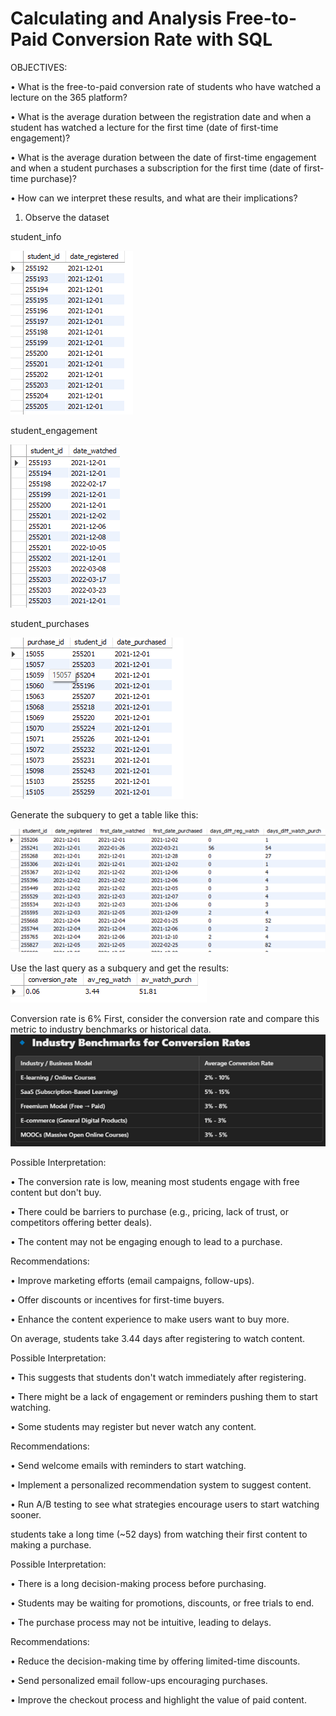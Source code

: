 # Calculating and Analysis Free-to-Paid Conversion Rate with SQL

OBJECTIVES:

•	What is the free-to-paid conversion rate of students who have watched a lecture on the 365 platform?

•	What is the average duration between the registration date and when a student has watched a lecture for the first time (date of first-time engagement)?

•	What is the average duration between the date of first-time engagement and when a student purchases a subscription for the first time (date of first-time purchase)?

•	How can we interpret these results, and what are their implications?


1.	Observe the dataset
   
student_info

![image alt](https://github.com/allenissuperme/Calculating-Free-to-Paid-Conversion-Rate-with-SQL/blob/main/Picture1.png?raw=true)
 
student_engagement

![image alt](https://github.com/allenissuperme/Calculating-Free-to-Paid-Conversion-Rate-with-SQL/blob/main/Picture2.png?raw=true)
 
student_purchases

![image alt](https://github.com/allenissuperme/Calculating-Free-to-Paid-Conversion-Rate-with-SQL/blob/main/Picture3.png?raw=true)

Generate the subquery to get a table like this:

![image alt](https://github.com/allenissuperme/Calculating-Free-to-Paid-Conversion-Rate-with-SQL/blob/main/Picture4.png?raw=true)


Use the last query as a subquery and get the results:
![image alt](https://github.com/allenissuperme/Calculating-Free-to-Paid-Conversion-Rate-with-SQL/blob/main/Picture6.png?raw=true)

Conversion rate is 6%
First, consider the conversion rate and compare this metric to industry benchmarks or historical data. 
![image alt](https://github.com/allenissuperme/Calculating-Free-to-Paid-Conversion-Rate-with-SQL/blob/main/Picture5.png?raw=true) 

Possible Interpretation:

•	The conversion rate is low, meaning most students engage with free content but don't buy.

•	There could be barriers to purchase (e.g., pricing, lack of trust, or competitors offering better deals).

•	The content may not be engaging enough to lead to a purchase.

Recommendations:

•	Improve marketing efforts (email campaigns, follow-ups).

•	Offer discounts or incentives for first-time buyers.

•	Enhance the content experience to make users want to buy more.



On average, students take 3.44 days after registering to watch content.

Possible Interpretation:

•	This suggests that students don't watch immediately after registering.

•	There might be a lack of engagement or reminders pushing them to start watching.

•	Some students may register but never watch any content.

Recommendations:

•	Send welcome emails with reminders to start watching.

•	Implement a personalized recommendation system to suggest content.

•	Run A/B testing to see what strategies encourage users to start watching sooner.



students take a long time (~52 days) from watching their first content to making a purchase.

 Possible Interpretation:
 
•	There is a long decision-making process before purchasing.

•	Students may be waiting for promotions, discounts, or free trials to end.

•	The purchase process may not be intuitive, leading to delays.

Recommendations:

•	Reduce the decision-making time by offering limited-time discounts.

•	Send personalized email follow-ups encouraging purchases.

•	Improve the checkout process and highlight the value of paid content.

